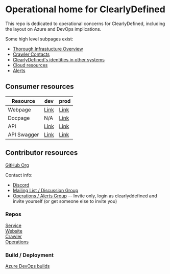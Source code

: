 # Operational home for ClearlyDefined

This repo is dedicated to operational concerns for ClearlyDefined, including the layout on Azure and DevOps implications.

Some high level subpages exist:  
* [Thorough Infrastucture Overview](./overview.md)
* [Crawler Contacts](./crawler-contacts.md)
* [ClearlyDefined's identities in other systems](./clearly-defined-identities.md)  
* [Cloud resources](./cloud-resources.md)
* [Alerts](./alerts.md)  

## Consumer resources
| Resource | dev | prod |
| -- | -- | --
| Webpage | [Link](https://dev.clearlydefined.io) | [Link](https://clearlydefined.io) | 
| Docpage | N/A | [Link](https://docs.clearlydefined.io/) |
| API | [Link](https://dev-api.clearlydefined.io/) | [Link](https://api.clearlydefined.io/)
| API Swagger | [Link](https://dev-api.clearlydefined.io/api-docs/) | [Link](https://api.clearlydefined.io/api-docs/)

## Contributor resources
[GitHub Org](https://github.com/clearlydefined)  

Contact info:   
* [Discord](https://discord.gg/wEzHJku)
* [Mailing List / Discussion Group](https://groups.google.com/forum/#!forum/clearlydefined)
* [Operations / Alerts Group](https://groups.google.com/forum/#!forum/clearlydefinedsupport) -- Invite only, login as clearlyddefined and invite yourself (or get someone else to invite you)

### Repos  
[Service](https://github.com/clearlydefined/service)  
[Website](https://github.com/clearlydefined/website)  
[Crawler](https://github.com/clearlydefined/crawler)  
[Operations](https://github.com/clearlydefined/operations)

### Build / Deployment
[Azure DevOps builds](https://dev.azure.com/clearlydefined/ClearlyDefined/_build)
